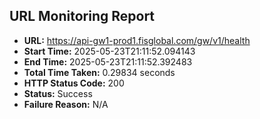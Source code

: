 ## URL Monitoring Report

- **URL:** https://api-gw1-prod1.fisglobal.com/gw/v1/health
- **Start Time:** 2025-05-23T21:11:52.094143
- **End Time:** 2025-05-23T21:11:52.392483
- **Total Time Taken:** 0.29834 seconds
- **HTTP Status Code:** 200
- **Status:** Success
- **Failure Reason:** N/A
